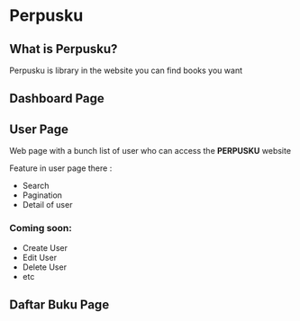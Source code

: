 # Perpusku

## What is Perpusku?

Perpusku is library in the website you can find books you want

## Dashboard Page

## User Page

Web page with a bunch list of user who can access the **PERPUSKU** website

Feature in user page there :

- Search
- Pagination
- Detail of user<br>

### Coming soon:

- Create User
- Edit User
- Delete User
- etc

## Daftar Buku Page
